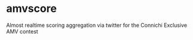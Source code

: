 amvscore
========

Almost realtime scoring aggregation via twitter for the Connichi Exclusive AMV contest
